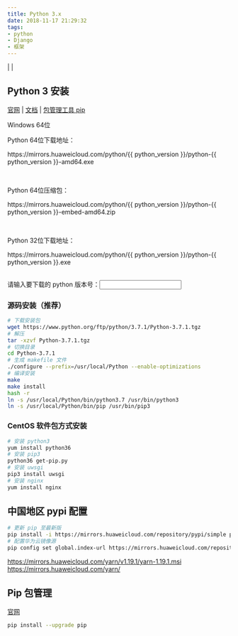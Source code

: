 ```yaml
---
title: Python 3.x
date: 2018-11-17 21:29:32
tags: 
- python
- Django
- 框架
---
```


| []() 
| []() 

## Python 3 安装

[官网](https://www.python.org/) | [文档](https://docs.python.org) | [包管理工具 pip](https://pip.pypa.io/)


Windows 64位

<script src="https://cdn.jsdelivr.net/npm/vue"></script>
    
<div id="python">
        <p>Python 64位下载地址：</p>
        <p>https://mirrors.huaweicloud.com/python/{{ python_version }}/python-{{ python_version }}-amd64.exe</p>
        <br>
        <p>Python 64位压缩包：</p>
        <p>https://mirrors.huaweicloud.com/python/{{ python_version }}/python-{{ python_version }}-embed-amd64.zip</p>
        <br>
        <p>Python 32位下载地址：</p>
        <p>https://mirrors.huaweicloud.com/python/{{ python_version }}/python-{{ python_version }}.exe</p>
        <br>
        请输入要下载的 python 版本号：<input v-model="python_version">
</div>
    
<script>
        var python = new Vue({
            el: '#python',
            data: {
                python_version: '3.7.4'
            }
        })
</script>

### 源码安装（推荐）

```sh
# 下载安装包
wget https://www.python.org/ftp/python/3.7.1/Python-3.7.1.tgz
# 解压
tar -xzvf Python-3.7.1.tgz
# 切换目录
cd Python-3.7.1
# 生成 makefile 文件
./configure --prefix=/usr/local/Python --enable-optimizations
# 编译安装
make
make install
hash -r
ln -s /usr/local/Python/bin/python3.7 /usr/bin/python3
ln -s /usr/local/Python/bin/pip /usr/bin/pip3
```

### CentOS 软件包方式安装

```sh
# 安装 python3
yum install python36
# 安装 pip3
python36 get-pip.py
# 安装 uwsgi
pip3 install uwsgi
# 安装 nginx
yum install nginx
```

## 中国地区 pypi 配置
```sh
# 更新 pip 至最新版
pip install -i https://mirrors.huaweicloud.com/repository/pypi/simple pip -U
# 配置华为云镜像源
pip config set global.index-url https://mirrors.huaweicloud.com/repository/pypi/simple
```


https://mirrors.huaweicloud.com/yarn/v1.19.1/yarn-1.19.1.msi
https://mirrors.huaweicloud.com/yarn/
## Pip 包管理

[官网](https://pip.pypa.io)

```sh
pip install --upgrade pip
```